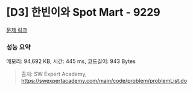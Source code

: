 # [D3] 한빈이와 Spot Mart - 9229 

[문제 링크](https://swexpertacademy.com/main/code/problem/problemDetail.do?contestProbId=AW8Wj7cqbY0DFAXN) 

### 성능 요약

메모리: 94,692 KB, 시간: 445 ms, 코드길이: 943 Bytes



> 출처: SW Expert Academy, https://swexpertacademy.com/main/code/problem/problemList.do